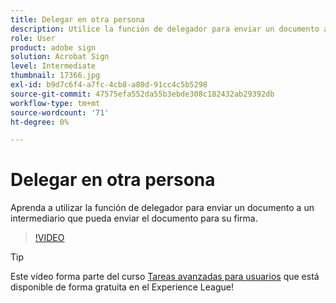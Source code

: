 ```yaml
---
title: Delegar en otra persona
description: Utilice la función de delegador para enviar un documento a un intermediario que pueda enviar el documento para su firma
role: User
product: adobe sign
solution: Acrobat Sign
level: Intermediate
thumbnail: 17366.jpg
exl-id: b9d7c6f4-a7fc-4cb8-a80d-91cc4c5b5298
source-git-commit: 47575efa552da55b3ebde308c182432ab29392db
workflow-type: tm+mt
source-wordcount: '71'
ht-degree: 0%

---
```


# Delegar en otra persona

Aprenda a utilizar la función de delegador para enviar un documento a un intermediario que pueda enviar el documento para su firma.

>[!VIDEO](https://video.tv.adobe.com/v/17366?hidetitle=true)

>[!TIP]
>
>Este vídeo forma parte del curso [Tareas avanzadas para usuarios](https://experienceleague.adobe.com/?recommended=Sign-U-1-2020.3) que está disponible de forma gratuita en el Experience League!
